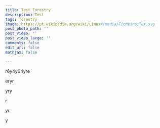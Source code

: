 ```yaml
---
title: Test Forestry
description: Test
tags: forestry
image: https://pt.wikipedia.org/wiki/Linux#/media/Ficheiro:Tux.svg
post_photo_path: ''
post_video: ''
post_video_large: ''
comments: false
edit_url: false
mathjax: false

---
```

r6y4y64yre

eryr

yry

r

yr

y